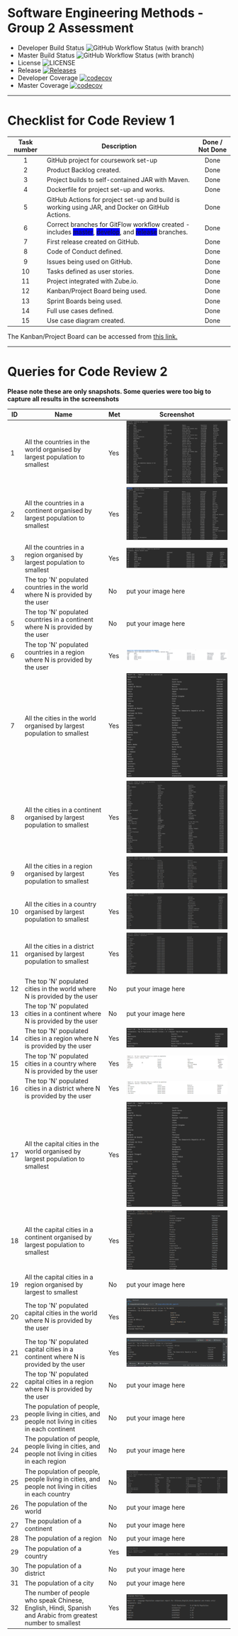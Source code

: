 # Software Engineering Methods - Group 2 Assessment

- Developer Build Status ![GitHub Workflow Status (with branch)](https://img.shields.io/github/actions/workflow/status/MelissaAstbury/SEMPopulationInformation/main.yml?branch=develop)
- Master Build Status ![GitHub Workflow Status (with branch)](https://img.shields.io/github/actions/workflow/status/MelissaAstbury/SEMPopulationInformation/main.yml?branch=master)
- License ![LICENSE](https://img.shields.io/github/license/MelissaAstbury/SEMPopulationInformation.svg?style=flat-square)
- Release [![Releases](https://img.shields.io/github/v/tag/melissaastbury/sempopulationinformation?label=Release&sort=semver)](https://github.com/MelissaAstbury/SEMPopulationInformation/releases)
- Developer Coverage  [![codecov](https://codecov.io/gh/MelissaAstbury/SEMPopulationInformation/branch/develop/graph/badge.svg?token=098DKJ7AGC)](https://codecov.io/gh/MelissaAstbury/SEMPopulationInformation)
- Master Coverage  [![codecov](https://codecov.io/gh/MelissaAstbury/SEMPopulationInformation/branch/master/graph/badge.svg?token=098DKJ7AGC)](https://codecov.io/gh/MelissaAstbury/SEMPopulationInformation)
-----
# Checklist for Code Review 1

| Task number | Description                                                                                                                                                                                                          | Done / Not Done | 
|:-----------:|----------------------------------------------------------------------------------------------------------------------------------------------------------------------------------------------------------------------|:---------------:|
|      1      | GitHub project for coursework set-up                                                                                                                                                                                 |      Done       |
|      2      | Product Backlog created.                                                                                                                                                                                             |      Done       |
|      3      | Project builds to self-contained JAR with Maven.                                                                                                                                                                     |      Done       | 
|      4      | Dockerfile for project set-up and works.                                                                                                                                                                             |      Done       | 
|      5      | GitHub Actions for project set-up and build is working using JAR, and Docker on GitHub Actions.                                                                                                                      |      Done       |
|      6      | Correct branches for GitFlow workflow created - includes <span style= 'background:blue'> master</span>, <span style= 'background:blue'> develop</span>, and <span style= 'background:blue'> release</span> branches. |      Done       |
|      7      | First release created on GitHub.                                                                                                                                                                                     |      Done       | 
|      8      | Code of Conduct defined.                                                                                                                                                                                             |      Done       | 
|      9      | Issues being used on GitHub.                                                                                                                                                                                         |      Done       |
|     10      | Tasks defined as user stories.                                                                                                                                                                                       |      Done       |
|     11      | Project integrated with Zube.io.                                                                                                                                                                                     |      Done       | 
|     12      | Kanban/Project Board being used.                                                                                                                                                                                     |      Done       | 
|     13      | Sprint Boards being used.                                                                                                                                                                                            |      Done       |
|     14      | Full use cases defined.                                                                                                                                                                                              |      Done       |
|     15      | Use case diagram created.                                                                                                                                                                                            |      Done       | 

The Kanban/Project Board can be accessed from [this link.](https://zube.io/napier-253/project-board/w/workspace-1/kanban)

---
# Queries for Code Review 2
**Please note these are only snapshots. Some queries were too big to capture all results in the screenshots**

| ID  | Name                                                                                                        | Met | Screenshot                                           |
|-----|-------------------------------------------------------------------------------------------------------------|-----|------------------------------------------------------|
| 1   | All the countries in the world organised by largest population to smallest                                  | Yes | ![img.png](getCountriesByPopulation.png)             |
| 2   | All the countries in a continent organised by largest population to smallest                                | Yes | ![img.png](getCountriesInAContinent.png)             |
| 3   | All the countries in a region organised by largest population to smallest                                   | Yes | ![img.png](getCountriesForRegion.png)                |
| 4   | The top 'N' populated countries in the world where N is provided by the user                                | No  | put your image here                                  |
| 5   | The top 'N' populated countries in a continent where N is provided by the user                              | No  | put your image here                                  |
| 6   | The top 'N' populated countries in a region where N is provided by the user                                 | Yes | ![img.png](getTopNCountriesInARegion.png)            |
| 7   | All the cities in the world organised by largest population to smallest                                     | Yes | ![img.png](getCitiesByPopulation.png)                |
| 8   | All the cities in a continent organised by largest population to smallest                                   | Yes | ![img.png](getCitiesForContinentByPopulation.png)    |
| 9   | All the cities in a region organised by largest population to smallest                                      | Yes | ![img.png](getCitiesForRegionByPopulation.PNG)       |
| 10  | All the cities in a country organised by largest population to smallest                                     | Yes | ![img.png](getCitiesForCountryByPopulation.PNG)      |
| 11  | All the cities in a district organised by largest population to smallest                                    | Yes | ![img.png](getCitiesForDistrictByPopulation.png)     |
| 12  | The top 'N' populated cities in the world where N is provided by the user                                   | No  | put your image here                                  |
| 13  | The top 'N' populated cities in a continent where N is provided by the user                                 | No  | put your image here                                  |
| 14  | The top 'N' populated cities in a region where N is provided by the user                                    | Yes | ![img.png](getTopNCapitalCitiesInARegion.png)        |
| 15  | The top 'N' populated cities in a country where N is provided by the user                                   | Yes | ![img.png](getTopNCitiesforCountrybyPopulation.png)  |
| 16  | The top 'N' populated cities in a district where N is provided by the user                                  | Yes | ![img.png](getTopNCitiesforDistrictbyPopulation.png) |
| 17  | All the capital cities in the world organised by largest population to smallest                             | Yes | ![img.png](getCapitalCitiesByPopulation.png)         |
| 18  | All the capital cities in a continent organised by largest population to smallest                           | Yes | ![img.png](getCapitalCitiesForContinentByPopl.PNG)   |
| 19  | All the capital cities in a region organised by largest to smallest                                         | No  | put your image here                                  |
| 20  | The top 'N' populated capital cities in the world where N is provided by the user                           | Yes | ![img.png](getTopNCapitalCitiesInTheWorld.png)       |
| 21  | The top 'N' populated capital cities in a continent where N is provided by the user                         | Yes | ![img.png](getTopNCapitalCitiesinaContinent.png)     |
| 22  | The top 'N' populated capital cities in a region where N is provided by the user                            | No  | put your image here                                  |
| 23  | The population of people, people living in cities, and people not living in cities in each continent        | No  | put your image here                                  |
| 24  | The population of people, people living in cities, and people not living in cities in each region           | No  | put your image here                                  |
| 25  | The population of people, people living in cities, and people not living in cities in each country          | No  | ![img.png](getPeopleLivingNotLivingInCItiesPerCountry.png)|
| 26  | The population of the world                                                                                 | No  | put your image here                                  |
| 27  | The population of a continent                                                                               | No  | put your image here                                  |
| 28  | The population of a region                                                                                  | No  | put your image here                                  |
| 29  | The population of a country                                                                                 | Yes | ![img.png](getPopulationForCountry.PNG)              |
| 30  | The population of a district                                                                                | No  | put your image here                                  |
| 31  | The population of a city                                                                                    | No  | put your image here                                  |
| 32  | The number of people who speak Chinese, English, Hindi, Spanish and Arabic from greatest number to smallest | Yes | ![img.png](getLanguageByPopulation.PNG)              |
